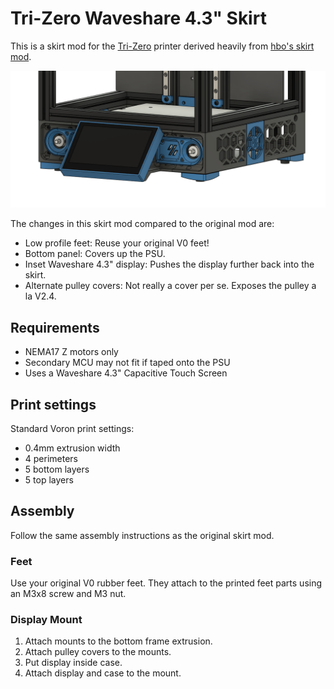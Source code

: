# Tri-Zero Waveshare 4.3" Skirt

This is a skirt mod for the [Tri-Zero](https://github.com/zruncho3d/tri-zero) printer derived heavily from [hbo's skirt mod](https://github.com/zruncho3d/tri-zero/tree/main/Mods/hbo/SkirtsCollection).

![CAD drawing](Images/Render.png)

The changes in this skirt mod compared to the original mod are:

* Low profile feet: Reuse your original V0 feet!
* Bottom panel: Covers up the PSU.
* Inset Waveshare 4.3" display: Pushes the display further back into the skirt.
* Alternate pulley covers: Not really a cover per se. Exposes the pulley a la V2.4.

## Requirements

* NEMA17 Z motors only
* Secondary MCU may not fit if taped onto the PSU
* Uses a Waveshare 4.3" Capacitive Touch Screen

## Print settings

Standard Voron print settings:

* 0.4mm extrusion width
* 4 perimeters
* 5 bottom layers
* 5 top layers

## Assembly

Follow the same assembly instructions as the original skirt mod.

### Feet

Use your original V0 rubber feet. They attach to the printed feet parts using an M3x8 screw and M3 nut.

### Display Mount

1. Attach mounts to the bottom frame extrusion.
2. Attach pulley covers to the mounts.
3. Put display inside case.
4. Attach display and case to the mount.
